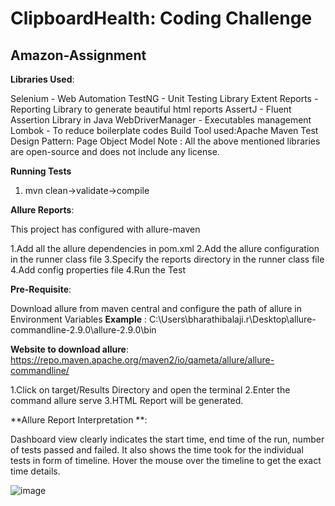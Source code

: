 # ClipboardHealth: Coding Challenge

Amazon-Assignment
------------------------------------------------------------------------------------------------------------------------------------------------------

**Libraries Used**: 

Selenium - Web Automation
TestNG - Unit Testing Library
Extent Reports - Reporting Library to generate beautiful html reports
AssertJ - Fluent Assertion Library in Java
WebDriverManager - Executables management
Lombok - To reduce boilerplate codes
Build Tool used:Apache Maven
Test Design Pattern: Page Object Model
Note : All the above mentioned libraries are open-source and does not include any license.


**Running Tests**
1. mvn clean->validate->compile

**Allure Reports**:

This project has configured with allure-maven

1.Add all the allure dependencies in pom.xml 
2.Add the allure configuration in the runner class file 
3.Specify the reports directory in the runner class file 4.Add config properties file
4.Run the Test

**Pre-Requisite**:

Download allure from maven central and configure the path of allure in Environment Variables
**Example** : C:\Users\bharathibalaji.r\Desktop\allure-commandline-2.9.0\allure-2.9.0\bin

**Website to download allure**: https://repo.maven.apache.org/maven2/io/qameta/allure/allure-commandline/

1.Click on target/Results Directory and open the terminal 2.Enter the command allure serve 3.HTML Report will be generated.

**Allure Report Interpretation **:

Dashboard view clearly indicates the start time, end time of the run, number of tests passed and failed. It also shows the time took for the individual tests in form of timeline. Hover the mouse over the timeline to get the exact time details.

![image](https://user-images.githubusercontent.com/76836867/195310451-11ffadbc-db1f-460f-8f25-3f2a5d2c5a76.png)
